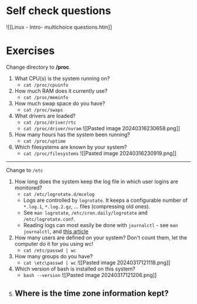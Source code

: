 # Self check questions
![[Linux - Intro- multichoice questions.htm]]


# Exercises
Change directory to **/proc**.
1. What CPU(s) is the system running on?
	- `cat /proc/cpuinfo`
2. How much RAM does it currently use?
	- `cat /proc/meminfo`
3. How much swap space do you have?
	- `cat /proc/swaps`
4. What drivers are loaded?
	- `cat /proc/driver/rtc`
	- `cat /proc/driver/nvram`
	![[Pasted image 20240316230658.png]]
5. How many hours has the system been running?
	- `cat /proc/uptime`
6. Which filesystems are known by your system?
	- `cat /proc/filesystems`
	![[Pasted image 20240316230919.png]]

---
Change to `/etc`
1. How long does the system keep the log file in which user logins are monitored?
	- `cat /etc/logrotate.d/mcelog`
	- Logs are controlled by `logrotate`. It keeps a configurable number of `*.log.1`, `*.log.2.gz`, ... files (compressing old ones).
	- See `man logrotate`, `/etc/cron.daily/logrotate` and `/etc/logrotate.conf`.
	- Reading logs can most easily be done with `journalctl` - see `man journalctl`, and [this article](https://www.digitalocean.com/community/tutorials/how-to-use-journalctl-to-view-and-manipulate-systemd-logs)
2. How many users are defined on your system? Don't count them, let the computer do it for you using wc!
	- `cat /etc/passwd | wc`
3. How many groups do you have?
	- `cat \etc\passwd | wc`
	![[Pasted image 20240317121118.png]]
4. Which version of bash is installed on this system?
	- `bash --version`
	![[Pasted image 20240317121206.png]]
5. Where is the time zone information kept?
	- 